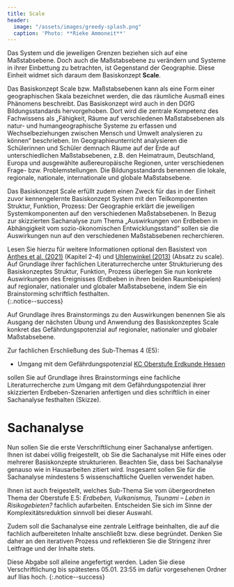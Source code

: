```yaml
---
title: Scale
header:
  image: "/assets/images/greedy-splash.png"
  caption: 'Photo: **Rieke Ammoneit**'
---
```


Das System und die jeweiligen Grenzen beziehen sich auf eine Maßstabsebene. Doch auch die Maßstabsebene zu verändern und Systeme in ihrer Einbettung zu betrachten, ist Gegenstand der Geographie. Diese Einheit widmet sich daraum dem Basiskonzept **Scale**.
<!--more-->
Das Basiskonzept Scale bzw. Maßstabsebenen kann als eine Form einer geographischen Skala bezeichnet werden, die das räumliche Ausmaß eines Phänomens beschreibt. Das Basiskonzept wird auch in den DGfG Bildungsstandards hervorgehoben. Dort wird die zentrale Kompetenz des Fachwissens als „Fähigkeit, Räume auf verschiedenen Maßstabsebenen als natur- und humangeographische Systeme zu erfassen und Wechselbeziehungen zwischen Mensch und Umwelt analysieren zu können“ beschrieben. Im Geographieunterricht analysieren die Schülerinnen und Schüler demnach Räume auf der Erde auf unterschiedlichen Maßstabsebenen, z.B. den Heimatraum, Deutschland, Europa und ausgewählte außereuropäische Regionen, unter verschiedenen Frage- bzw. Problemstellungen. Die Bildungsstandards benennen die lokale, regionale, nationale, internationale und globale Maßstabsebene.

Das Basiskonzept Scale erfüllt zudem einen Zweck für das in der Einheit zuvor kennengelernte Basiskonzept System mit den Teilkomponenten Struktur, Funktion, Prozess: Der Geographie erklärt die jeweiligen Systemkomponenten auf den verschiedenen Maßstabsebenen. In Bezug zur skizzierten Sachanalyse zum Thema „Auswirkungen von Erdbeben in Abhängigkeit vom sozio-ökonomischen Entwicklungsstand“ sollen sie die Auswirkungen nun auf den verschiedenen Maßstabsebenen recherchieren. 

Lesen Sie hierzu für weitere Informationen optional den Basistext von [Anthes et al. (2021)](https://ilias.uni-marburg.de/goto.php?target=file_3448028_download&client_id=UNIMR) (Kapitel 2-4) und [Uhlenwinkel (2013)](https://ilias.uni-marburg.de/goto.php?target=file_3374929_download&client_id=UNIMR) (Absatz zu scale). Auf Grundlage ihrer fachlichen Literaturrecherche unter Strukturierung des Basiskonzeptes Struktur, Funktion, Prozess überlegen Sie nun konkrete Auswirkungen des Ereignisses (Erdbeben in ihren beiden Raumbeispielen) auf regionaler, nationaler und globaler Maßstabsebene, indem Sie ein Brainstorming schriftlich festhalten.  
{:.notice--success}

Auf Grundlage ihres Brainstormings zu den Auswirkungen benennen Sie als Ausgang der nächsten Übung und Anwendung des Basiskonzeptes Scale konkret das Gefährdungspotenzial auf regionaler, nationaler und globaler Maßstabsebene.

Zur fachlichen Erschließung des Sub-Themas 4 (E5): 
*  Umgang mit dem Gefährdungspotenzial [KC Oberstufe Erdkunde Hessen](https://kultusministerium.hessen.de/sites/kultusministerium.hessen.de/files/2023-02/kcgo-ek.pdf)

sollen Sie auf Grundlage ihres Brainstormings eine fachliche Literaturrecherche zum Umgang mit dem Gefährdungspotenzial ihrer skizzierten Erdbeben-Szenarien anfertigen und dies schriftlich in einer Sachanalyse festhalten (Skizze). 


# Sachanalyse

Nun sollen Sie die erste Verschriftlichung einer Sachanalyse anfertigen. Ihnen ist dabei völlig freigestellt, ob Sie die Sachanalyse mit Hilfe eines oder mehrerer Basiskonzepte strukturieren. Beachten Sie, dass bei Sachanalyse genauso wie in Hausarbeiten zitiert wird. Insgesamt sollen Sie für die Sachanalyse mindestens 5 wissenschaftliche Quellen verwendet haben. 

Ihnen ist auch freigestellt, welches Sub-Thema Sie vom übergeordneten Thema der Oberstufe E.5: _Erdbeben, Vulkanismus, Tsunami – Leben in Risikogebieten?_ fachlich aufarbeiten. Entscheiden Sie sich im Sinne der Komplexitätsreduktion sinnvoll bei dieser Auswahl. 

Zudem soll die Sachanalyse eine zentrale Leitfrage beinhalten, die auf die fachlich aufbereiteten Inhalte anschließt bzw. diese begründet. Denken Sie daher an den iterativen Prozess und reflektieren Sie die Stringenz ihrer Leitfrage und der Inhalte stets.

Diese Abgabe soll alleine angefertigt werden. Laden Sie diese Verschriftlichung bis spätestens 05.01. 23:55 im dafür vorgesehenen Ordner auf Ilias hoch. 
{:.notice--success}
